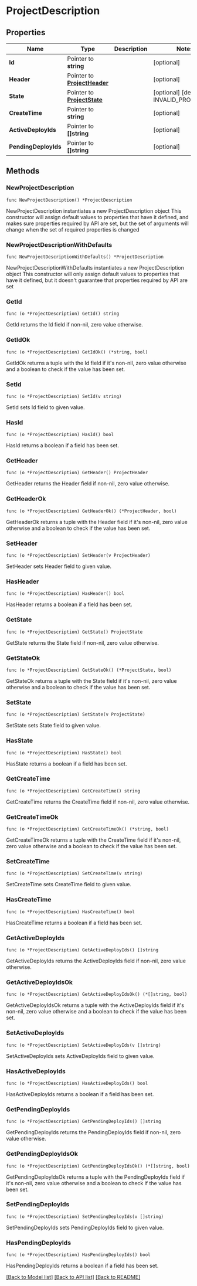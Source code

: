# ProjectDescription

## Properties

Name | Type | Description | Notes
------------ | ------------- | ------------- | -------------
**Id** | Pointer to **string** |  | [optional] 
**Header** | Pointer to [**ProjectHeader**](ProjectHeader.md) |  | [optional] 
**State** | Pointer to [**ProjectState**](ProjectState.md) |  | [optional] [default to INVALID_PROJ_STATE]
**CreateTime** | Pointer to **string** |  | [optional] 
**ActiveDeployIds** | Pointer to **[]string** |  | [optional] 
**PendingDeployIds** | Pointer to **[]string** |  | [optional] 

## Methods

### NewProjectDescription

`func NewProjectDescription() *ProjectDescription`

NewProjectDescription instantiates a new ProjectDescription object
This constructor will assign default values to properties that have it defined,
and makes sure properties required by API are set, but the set of arguments
will change when the set of required properties is changed

### NewProjectDescriptionWithDefaults

`func NewProjectDescriptionWithDefaults() *ProjectDescription`

NewProjectDescriptionWithDefaults instantiates a new ProjectDescription object
This constructor will only assign default values to properties that have it defined,
but it doesn't guarantee that properties required by API are set

### GetId

`func (o *ProjectDescription) GetId() string`

GetId returns the Id field if non-nil, zero value otherwise.

### GetIdOk

`func (o *ProjectDescription) GetIdOk() (*string, bool)`

GetIdOk returns a tuple with the Id field if it's non-nil, zero value otherwise
and a boolean to check if the value has been set.

### SetId

`func (o *ProjectDescription) SetId(v string)`

SetId sets Id field to given value.

### HasId

`func (o *ProjectDescription) HasId() bool`

HasId returns a boolean if a field has been set.

### GetHeader

`func (o *ProjectDescription) GetHeader() ProjectHeader`

GetHeader returns the Header field if non-nil, zero value otherwise.

### GetHeaderOk

`func (o *ProjectDescription) GetHeaderOk() (*ProjectHeader, bool)`

GetHeaderOk returns a tuple with the Header field if it's non-nil, zero value otherwise
and a boolean to check if the value has been set.

### SetHeader

`func (o *ProjectDescription) SetHeader(v ProjectHeader)`

SetHeader sets Header field to given value.

### HasHeader

`func (o *ProjectDescription) HasHeader() bool`

HasHeader returns a boolean if a field has been set.

### GetState

`func (o *ProjectDescription) GetState() ProjectState`

GetState returns the State field if non-nil, zero value otherwise.

### GetStateOk

`func (o *ProjectDescription) GetStateOk() (*ProjectState, bool)`

GetStateOk returns a tuple with the State field if it's non-nil, zero value otherwise
and a boolean to check if the value has been set.

### SetState

`func (o *ProjectDescription) SetState(v ProjectState)`

SetState sets State field to given value.

### HasState

`func (o *ProjectDescription) HasState() bool`

HasState returns a boolean if a field has been set.

### GetCreateTime

`func (o *ProjectDescription) GetCreateTime() string`

GetCreateTime returns the CreateTime field if non-nil, zero value otherwise.

### GetCreateTimeOk

`func (o *ProjectDescription) GetCreateTimeOk() (*string, bool)`

GetCreateTimeOk returns a tuple with the CreateTime field if it's non-nil, zero value otherwise
and a boolean to check if the value has been set.

### SetCreateTime

`func (o *ProjectDescription) SetCreateTime(v string)`

SetCreateTime sets CreateTime field to given value.

### HasCreateTime

`func (o *ProjectDescription) HasCreateTime() bool`

HasCreateTime returns a boolean if a field has been set.

### GetActiveDeployIds

`func (o *ProjectDescription) GetActiveDeployIds() []string`

GetActiveDeployIds returns the ActiveDeployIds field if non-nil, zero value otherwise.

### GetActiveDeployIdsOk

`func (o *ProjectDescription) GetActiveDeployIdsOk() (*[]string, bool)`

GetActiveDeployIdsOk returns a tuple with the ActiveDeployIds field if it's non-nil, zero value otherwise
and a boolean to check if the value has been set.

### SetActiveDeployIds

`func (o *ProjectDescription) SetActiveDeployIds(v []string)`

SetActiveDeployIds sets ActiveDeployIds field to given value.

### HasActiveDeployIds

`func (o *ProjectDescription) HasActiveDeployIds() bool`

HasActiveDeployIds returns a boolean if a field has been set.

### GetPendingDeployIds

`func (o *ProjectDescription) GetPendingDeployIds() []string`

GetPendingDeployIds returns the PendingDeployIds field if non-nil, zero value otherwise.

### GetPendingDeployIdsOk

`func (o *ProjectDescription) GetPendingDeployIdsOk() (*[]string, bool)`

GetPendingDeployIdsOk returns a tuple with the PendingDeployIds field if it's non-nil, zero value otherwise
and a boolean to check if the value has been set.

### SetPendingDeployIds

`func (o *ProjectDescription) SetPendingDeployIds(v []string)`

SetPendingDeployIds sets PendingDeployIds field to given value.

### HasPendingDeployIds

`func (o *ProjectDescription) HasPendingDeployIds() bool`

HasPendingDeployIds returns a boolean if a field has been set.


[[Back to Model list]](../README.md#documentation-for-models) [[Back to API list]](../README.md#documentation-for-api-endpoints) [[Back to README]](../README.md)


